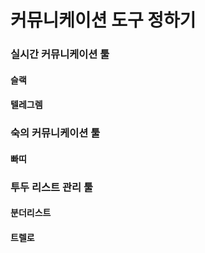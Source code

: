 # 커뮤니케이션 도구 정하기 

### 실시간 커뮤니케이션 툴 

#### 슬랙

#### 텔레그렘 

### 숙의 커뮤니케이션 툴 

#### 빠띠

### 투두 리스트 관리 툴 

#### 분더리스트

#### 트렐로